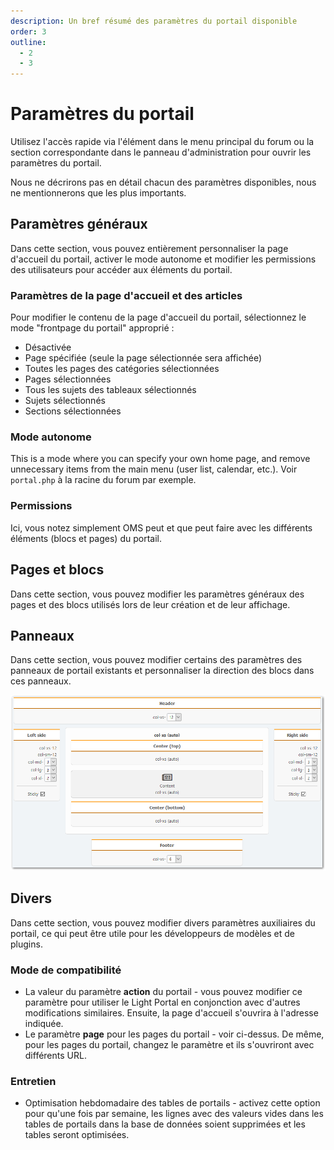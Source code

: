 ```yaml
---
description: Un bref résumé des paramètres du portail disponible
order: 3
outline:
  - 2
  - 3
---
```


# Paramètres du portail

Utilisez l'accès rapide via l'élément dans le menu principal du forum ou la section correspondante dans le panneau d'administration pour ouvrir les paramètres du portail.

Nous ne décrirons pas en détail chacun des paramètres disponibles, nous ne mentionnerons que les plus importants.

## Paramètres généraux

Dans cette section, vous pouvez entièrement personnaliser la page d'accueil du portail, activer le mode autonome et modifier les permissions des utilisateurs pour accéder aux éléments du portail.

### Paramètres de la page d'accueil et des articles

Pour modifier le contenu de la page d'accueil du portail, sélectionnez le mode "frontpage du portail" approprié :

- Désactivée
- Page spécifiée (seule la page sélectionnée sera affichée)
- Toutes les pages des catégories sélectionnées
- Pages sélectionnées
- Tous les sujets des tableaux sélectionnés
- Sujets sélectionnés
- Sections sélectionnées

### Mode autonome

This is a mode where you can specify your own home page, and remove unnecessary items from the main menu (user list, calendar, etc.). Voir `portal.php` à la racine du forum par exemple.

### Permissions

Ici, vous notez simplement OMS peut et que peut faire avec les différents éléments (blocs et pages) du portail.

## Pages et blocs

Dans cette section, vous pouvez modifier les paramètres généraux des pages et des blocs utilisés lors de leur création et de leur affichage.

## Panneaux

Dans cette section, vous pouvez modifier certains des paramètres des panneaux de portail existants et personnaliser la direction des blocs dans ces panneaux.

![Panels](panels.png)

## Divers

Dans cette section, vous pouvez modifier divers paramètres auxiliaires du portail, ce qui peut être utile pour les développeurs de modèles et de plugins.

### Mode de compatibilité

- La valeur du paramètre **action** du portail - vous pouvez modifier ce paramètre pour utiliser le Light Portal en conjonction avec d'autres modifications similaires. Ensuite, la page d'accueil s'ouvrira à l'adresse indiquée.
- Le paramètre **page** pour les pages du portail - voir ci-dessus. De même, pour les pages du portail, changez le paramètre et ils s'ouvriront avec différents URL.

### Entretien

- Optimisation hebdomadaire des tables de portails - activez cette option pour qu'une fois par semaine, les lignes avec des valeurs vides dans les tables de portails dans la base de données soient supprimées et les tables seront optimisées.
